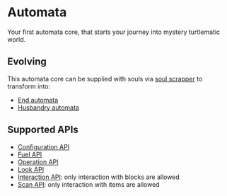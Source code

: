 # Automata

Your first automata core, that starts your journey into mystery turtlematic world.

## Evolving

This automata core can be supplied with souls via [soul scrapper](../miscellaneous/soul_scrapper.md) to transform into:

- [End automata](./end.md)
- [Husbandry automata](./husbandry.md)

## Supported APIs

- [Configuration API](../api/configuration.md)
- [Fuel API](../api/fuel.md)
- [Operation API](../api/operation.md)
- [Look API](../api/look.md)
- [Interaction API](../api/interaction.md): only interaction with blocks are allowed
- [Scan API](../api/scan.md): only interaction with items are allowed
